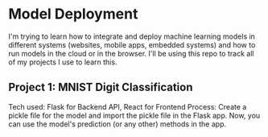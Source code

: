 # Model Deployment
I'm trying to learn how to integrate and deploy machine learning models in different systems (websites, mobile apps, embedded systems) and how to run models in the cloud or in the browser. 
I'll be using this repo to track all of my projects I use to learn this.

## Project 1: MNIST Digit Classification 
Tech used: Flask for Backend API, React for Frontend
Process: Create a pickle file for the model and import the pickle file in the Flask app. Now, you can use the model's prediction (or any other) methods in the app.
